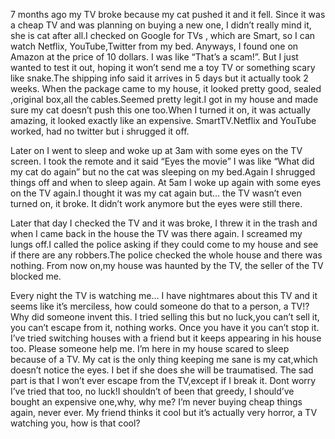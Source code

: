 7 months ago my TV broke because my cat pushed it and it fell. Since it was a cheap TV and was planning on buying a new one, I didn’t really mind it, she is cat after all.I checked on Google for TVs , which are Smart, so I can watch Netflix, YouTube,Twitter from my bed. Anyways, I found one on Amazon at the price of 10 dollars. I was like “That’s a scam!”. But I just wanted to test it out, hoping it won’t send me a toy TV or something scary like snake.The shipping info said it arrives in 5 days but it actually took 2 weeks. When the package came to my house, it looked pretty good, sealed ,original box,all the cables.Seemed pretty legit.I got in my house and made sure my cat doesn’t push this one too.When I turned it on, it was actually amazing, it looked exactly like an expensive.  SmartTV.Netflix and YouTube worked, had no twitter but i shrugged it off.

Later on I went to sleep and woke up at 3am with some eyes on the TV screen. I took the remote and it said “Eyes the movie” I was like “What did my cat do again” but no the cat was sleeping on my bed.Again I shrugged things off and when to sleep again. At 5am I woke up again with some eyes on the TV again.I thought it was my cat again but… the TV wasn’t even turned on, it broke. It didn’t work anymore but the eyes were still there.               


Later that day I checked the TV and it was broke, I threw it in the trash and when I came back in the house the TV was there again. I screamed my lungs off.I called the police asking if they could come to my house and see if there are any robbers.The police checked the whole house and there was nothing. From now on,my house was haunted by the TV, the seller of the TV blocked me. 


Every night the TV is watching me… I have nightmares about this TV and it seems like it’s merciless, how could someone do that to a person, a TV!? Why did someone invent this. I tried selling this but no luck,you can’t sell it, you can’t escape from it, nothing works. Once you have it you can’t stop it. I’ve tried switching houses with a friend but it keeps appearing in his house too. Please someone help me. I’m here in my house scared to sleep because of a TV. My cat is the only thing keeping me sane is my cat,which doesn’t notice the eyes. I bet if she does she will be traumatised. The sad part is that I won’t ever escape from the TV,except if I break it. Dont worry I’ve tried that too, no luck!I shouldn’t of been that greedy, I should’ve bought an expensive one,why, why me? I’m never buying cheap things again, never ever. My friend thinks it cool but it’s actually very horror, a TV watching you, how is that cool?